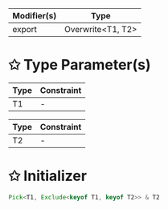 | Modifier(s)                            | Type                     |
|----------------------------------------|--------------------------|
| export | Overwrite&lt;T1, T2&gt; |

# &#10025; Type Parameter(s)

| Type | Constraint |
| ---- | ---------- |
| T1   | -          |

| Type | Constraint |
| ---- | ---------- |
| T2   | -          |

# &#10025; Initializer

```ts
Pick<T1, Exclude<keyof T1, keyof T2>> & T2
```